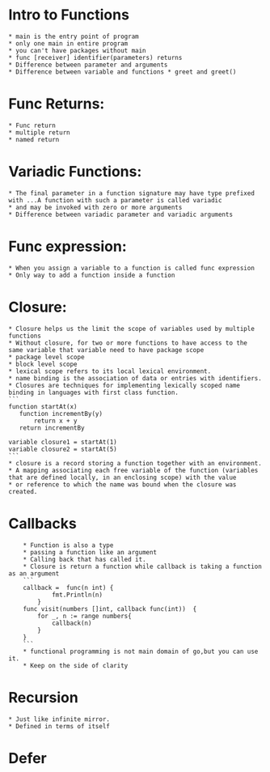 # Intro to Functions
    * main is the entry point of program
    * only one main in entire program
    * you can't have packages without main
    * func [receiver] identifier(parameters) returns
    * Difference between parameter and arguments
    * Difference between variable and functions * greet and greet()


# Func Returns:
    * Func return
    * multiple return
    * named return

# Variadic Functions:
    * The final parameter in a function signature may have type prefixed with ...A function with such a parameter is called variadic
    * and may be invoked with zero or more arguments
    * Difference between variadic parameter and variadic arguments

# Func expression:
    * When you assign a variable to a function is called func expression
    * Only way to add a function inside a function

# Closure:
    * Closure helps us the limit the scope of variables used by multiple functions
    * Without closure, for two or more functions to have access to the same variable that variable need to have package scope
    * package level scope
    * block level scope
    * lexical scope refers to its local lexical environment.
    * name binding is the association of data or entries with identifiers.
    * Closures are techniques for implementing lexically scoped name binding in languages with first class function.
    ```
    function startAt(x)
       function incrementBy(y)
           return x + y
       return incrementBy

    variable closure1 = startAt(1)
    variable closure2 = startAt(5)
    ```
    * closure is a record storing a function together with an environment.
    * A mapping associating each free variable of the function (variables that are defined locally, in an enclosing scope) with the value
    * or reference to which the name was bound when the closure was created.


# Callbacks
        * Function is also a type
        * passing a function like an argument
        * Calling back that has called it.
        * Closure is return a function while callback is taking a function as an argument
        ```
        callback =  func(n int) {
        		fmt.Println(n)
        	}
        func visit(numbers []int, callback func(int))  {
        	for _, n := range numbers{
        		callback(n)
        	}
        }
        ```
        * functional programming is not main domain of go,but you can use it.
        * Keep on the side of clarity


# Recursion
    * Just like infinite mirror.
    * Defined in terms of itself

# Defer